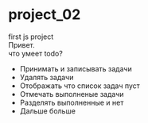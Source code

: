 # project_02

first js project <br>
Привет. <br>
что умеет todo? <br>

<ul>
  <li>Принимать и записывать задачи</li>
  <li>Удалять задачи</li>
  <li>Отображать что список задач пуст </li>
  <li>Отмечать выполненые задачи</li>
  <li>Разделять выполненные и нет</li>
  <li>Дальше больше</li>

</ul>
